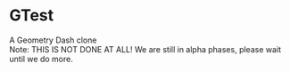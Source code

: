 # GTest
A Geometry Dash clone<br>
Note: THIS IS NOT DONE AT ALL! We are still in alpha phases, please wait until we do more.